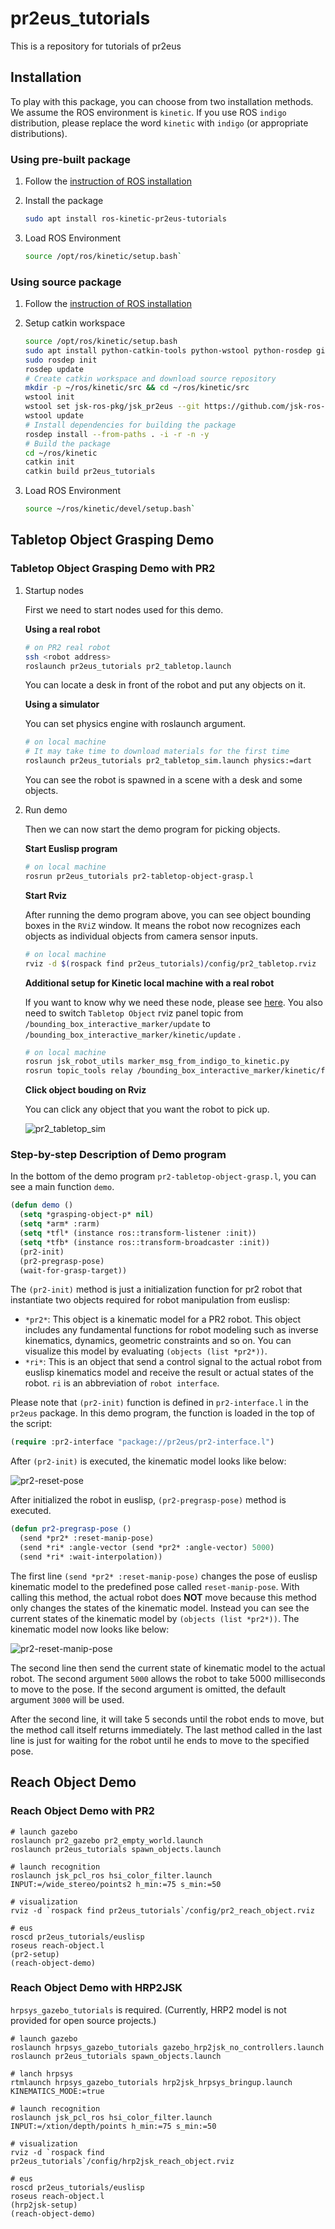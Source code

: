 # pr2eus_tutorials

This is a repository for tutorials of pr2eus

## Installation

To play with this package, you can choose from two installation methods.
We assume the ROS environment is `kinetic`.
If you use ROS `indigo` distribution, please replace the word `kinetic` with `indigo` (or appropriate distributions).

### Using pre-built package

1. Follow the [instruction of ROS installation](http://wiki.ros.org/kinetic/Installation/Ubuntu)
2. Install the package

    ```bash
    sudo apt install ros-kinetic-pr2eus-tutorials
    ```

3. Load ROS Environment

    ```bash
    source /opt/ros/kinetic/setup.bash`
    ```

### Using source package

1. Follow the [instruction of ROS installation](http://wiki.ros.org/kinetic/Installation/Ubuntu)
2. Setup catkin workspace

   ```bash
   source /opt/ros/kinetic/setup.bash
   sudo apt install python-catkin-tools python-wstool python-rosdep git
   sudo rosdep init
   rosdep update
   # Create catkin workspace and download source repository
   mkdir -p ~/ros/kinetic/src && cd ~/ros/kinetic/src
   wstool init
   wstool set jsk-ros-pkg/jsk_pr2eus --git https://github.com/jsk-ros-pkg/jsk_pr2eus.git -v master
   wstool update
   # Install dependencies for building the package
   rosdep install --from-paths . -i -r -n -y
   # Build the package
   cd ~/ros/kinetic
   catkin init
   catkin build pr2eus_tutorials
   ```

3. Load ROS Environment

   ```bash
   source ~/ros/kinetic/devel/setup.bash`
   ```

## Tabletop Object Grasping Demo

### Tabletop Object Grasping Demo with PR2

1. Startup nodes

    First we need to start nodes used for this demo.

    **Using a real robot**

    ```bash
    # on PR2 real robot
    ssh <robot address>
    roslaunch pr2eus_tutorials pr2_tabletop.launch
    ```

    You can locate a desk in front of the robot and put any objects on it.

    **Using a simulator**

    You can set physics engine with roslaunch argument.

    ```bash
    # on local machine
    # It may take time to download materials for the first time
    roslaunch pr2eus_tutorials pr2_tabletop_sim.launch physics:=dart
    ```

    You can see the robot is spawned in a scene with a desk and some objects.

2. Run demo

    Then we can now start the demo program for picking objects.

    **Start Euslisp program**

    ```bash
    # on local machine
    rosrun pr2eus_tutorials pr2-tabletop-object-grasp.l
    ```

    **Start Rviz**

    After running the demo program above, you can see object bounding boxes in the `RViZ` window.
    It means the robot now recognizes each objects as individual objects from camera sensor inputs.

    ```bash
    # on local machine
    rviz -d $(rospack find pr2eus_tutorials)/config/pr2_tabletop.rviz
    ```

    **Additional setup for Kinetic local machine with a real robot**

    If you want to know why we need these node, please see [here](https://github.com/jsk-ros-pkg/jsk_pr2eus/pull/387#issuecomment-470505882).
    You also need to switch `Tabletop Object` rviz panel topic from `/bounding_box_interactive_marker/update` to `/bounding_box_interactive_marker/kinetic/update` .

    ```bash
    # on local machine
    rosrun jsk_robot_utils marker_msg_from_indigo_to_kinetic.py
    rosrun topic_tools relay /bounding_box_interactive_marker/kinetic/feedback  /bounding_box_interactive_marker/feedback
    ```
    
    **Click object bouding on Rviz**

    You can click any object that you want the robot to pick up.


    ![pr2_tabletop_sim](https://gist.githubusercontent.com/furushchev/b3f3bb08953407966f80f4b0ac70c7dd/raw/pr2_tabletop_screen.png)

### Step-by-step Description of Demo program

In the bottom of the demo program `pr2-tabletop-object-grasp.l`, you can see a main function `demo`.

```lisp
(defun demo ()
  (setq *grasping-object-p* nil)
  (setq *arm* :rarm)
  (setq *tfl* (instance ros::transform-listener :init))
  (setq *tfb* (instance ros::transform-broadcaster :init))
  (pr2-init)
  (pr2-pregrasp-pose)
  (wait-for-grasp-target))
```

The `(pr2-init)` method is just a initialization function for pr2 robot that instantiate two objects required for robot manipulation from euslisp:

- `*pr2*`: This object is a kinematic model for a PR2 robot. This object includes any fundamental functions for robot modeling such as inverse kinematics, dynamics, geometric constraints and so on. You can visualize this model by evaluating `(objects (list *pr2*))`.
- `*ri*`: This is an object that send a control signal to the actual robot from euslisp kinematics model and receive the result or actual states of the robot. `ri` is an abbreviation of `robot interface`.

Please note that `(pr2-init)` function is defined in `pr2-interface.l` in the `pr2eus` package.
In this demo program, the function is loaded in the top of the script:

```lisp
(require :pr2-interface "package://pr2eus/pr2-interface.l")
```

After `(pr2-init)` is executed, the kinematic model looks like below:

![pr2-reset-pose](https://user-images.githubusercontent.com/1901008/39504750-d44efa06-4e08-11e8-8aef-7c0f3ce0802b.png)


After initialized the robot in euslisp, `(pr2-pregrasp-pose)` method is executed.

```lisp
(defun pr2-pregrasp-pose ()
  (send *pr2* :reset-manip-pose)
  (send *ri* :angle-vector (send *pr2* :angle-vector) 5000)
  (send *ri* :wait-interpolation))
```

The first line `(send *pr2* :reset-manip-pose)` changes the pose of euslisp kinematic model to the predefined pose called `reset-manip-pose`.
With calling this method, the actual robot does **NOT** move because this method only changes the states of the kinematic model. Instead you can see the current states of the kinematic model by `(objects (list *pr2*))`.
The kinematic model now looks like below:

![pr2-reset-manip-pose](https://user-images.githubusercontent.com/1901008/39504749-d42a4ff8-4e08-11e8-8597-6ca54b5a97e7.png)

The second line then send the current state of kinematic model to the actual robot.
The second argument `5000` allows the robot to take 5000 milliseconds to move to the pose. If the second argument is omitted, the default argument `3000` will be used.

After the second line, it will take 5 seconds until the robot ends to move, but the method call itself returns immediately.
The last method called in the last line is just for waiting for the robot until he ends to move to the specified pose.


## Reach Object Demo
### Reach Object Demo with PR2

```
# launch gazebo
roslaunch pr2_gazebo pr2_empty_world.launch
roslaunch pr2eus_tutorials spawn_objects.launch

# launch recognition
roslaunch jsk_pcl_ros hsi_color_filter.launch INPUT:=/wide_stereo/points2 h_min:=75 s_min:=50

# visualization
rviz -d `rospack find pr2eus_tutorials`/config/pr2_reach_object.rviz

# eus
roscd pr2eus_tutorials/euslisp
roseus reach-object.l
(pr2-setup)
(reach-object-demo)
```

### Reach Object Demo with HRP2JSK

`hrpsys_gazebo_tutorials` is required.
(Currently, HRP2 model is not provided for open source projects.)

```
# launch gazebo
roslaunch hrpsys_gazebo_tutorials gazebo_hrp2jsk_no_controllers.launch
roslaunch pr2eus_tutorials spawn_objects.launch

# lanch hrpsys
rtmlaunch hrpsys_gazebo_tutorials hrp2jsk_hrpsys_bringup.launch KINEMATICS_MODE:=true

# launch recognition
roslaunch jsk_pcl_ros hsi_color_filter.launch INPUT:=/xtion/depth/points h_min:=75 s_min:=50

# visualization
rviz -d `rospack find pr2eus_tutorials`/config/hrp2jsk_reach_object.rviz

# eus
roscd pr2eus_tutorials/euslisp
roseus reach-object.l
(hrp2jsk-setup)
(reach-object-demo)
```
